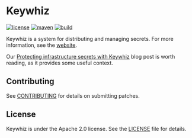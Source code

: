 # Keywhiz

[![license](http://img.shields.io/badge/license-apache_2.0-red.svg?style=flat)](https://raw.githubusercontent.com/square/keywhiz/master/LICENSE) [![maven](https://img.shields.io/maven-central/v/com.squareup.keywhiz/keywhiz-server.svg)](http://maven-repository.com/artifact/com.squareup.keywhiz) [![build](https://img.shields.io/travis/square/keywhiz.svg?style=flat)](https://travis-ci.org/square/keywhiz)

Keywhiz is a system for distributing and managing secrets.
For more information, see the [website][1].

Our [Protecting infrastructure secrets with Keywhiz][2] blog post is worth
reading, as it provides some useful context.

## Contributing

See [CONTRIBUTING](CONTRIBUTING.md) for details on submitting patches.

## License

Keywhiz is under the Apache 2.0 license. See the [LICENSE](LICENSE) file for details.

[1]: https://square.github.io/keywhiz
[2]: https://corner.squareup.com/2015/04/keywhiz.html
